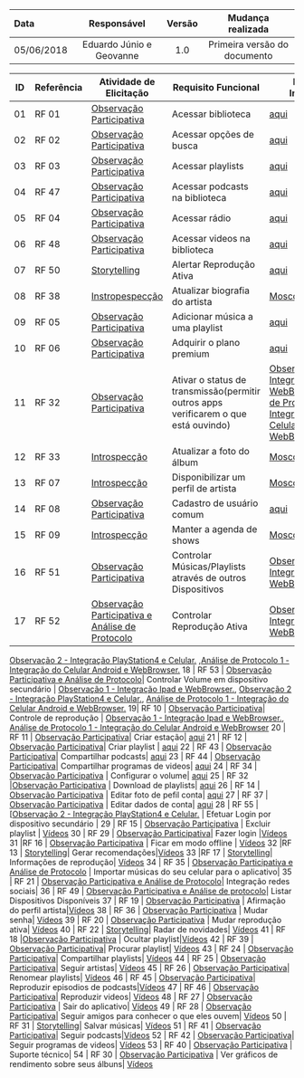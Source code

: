 
Data | Responsável | Versão| Mudança realizada
:--------- | :------:| :--------:| :------------:
05/06/2018 | Eduardo Júnio e Geovanne| 1.0 | Primeira versão do documento

ID | Referência | Atividade de Elicitação | Requisito Funcional | Fontes de Informação |
 --- | --- | --- |  --- | --- |
 01 | RF 01 |[Observação Participativa](https://spotifyapp.github.io/Spotify/Modulos/Elicitacao/Plano-de-Elicita%C3%A7%C3%A3o-de-Requisitos-M%C3%BAsica/) | Acessar biblioteca| [aqui](https://drive.google.com/drive/folders/1AO_csKjmjIGtgCR_OSzN0olOFou4VTwR)
 02 | RF 02 | [Observação Participativa](https://spotifyapp.github.io/Spotify/Modulos/Elicitacao/Plano-de-Elicita%C3%A7%C3%A3o-de-Requisitos-M%C3%BAsica/) | Acessar opções de busca| [aqui](https://drive.google.com/drive/folders/1AO_csKjmjIGtgCR_OSzN0olOFou4VTwR)
 03 | RF 03 | [Observação Participativa](https://spotifyapp.github.io/Spotify/Modulos/Elicitacao/Plano-de-Elicita%C3%A7%C3%A3o-de-Requisitos-M%C3%BAsica/)| Acessar playlists| [aqui](https://drive.google.com/drive/folders/1AO_csKjmjIGtgCR_OSzN0olOFou4VTwR)
 04 | RF 47 | [Observação Participativa](https://spotifyapp.github.io/Spotify/Modulos/Elicitacao/Plano-de-Elicita%C3%A7%C3%A3o-de-Requisitos-M%C3%BAsica/)| Acessar podcasts na biblioteca| [aqui](https://drive.google.com/drive/folders/1AO_csKjmjIGtgCR_OSzN0olOFou4VTwR)
 05 | RF 04 | [Observação Participativa](https://spotifyapp.github.io/Spotify/Modulos/Elicitacao/Plano-de-Elicita%C3%A7%C3%A3o-de-Requisitos-M%C3%BAsica/)| Acessar rádio| [aqui](https://drive.google.com/drive/folders/1AO_csKjmjIGtgCR_OSzN0olOFou4VTwR)
 06 | RF 48 |[Observação Participativa](https://spotifyapp.github.io/Spotify/Modulos/Elicitacao/Plano-de-Elicita%C3%A7%C3%A3o-de-Requisitos-M%C3%BAsica/) | Acessar videos na biblioteca| [aqui](https://drive.google.com/drive/folders/1AO_csKjmjIGtgCR_OSzN0olOFou4VTwR)
 07 | RF 50 |[Storytelling](https://spotifyapp.github.io/Spotify/Modulos/Elicitacao/Plano-de-Elicita%C3%A7%C3%A3o-de-Requisitos-M%C3%BAsica/) | Alertar Reprodução Ativa| [aqui](https://i.imgur.com/MgPa50v.png)
 08 | RF 38 | [Instropespecção](https://spotifyapp.github.io/Spotify/Modulos/Elicitacao/Plano-de-elicita%C3%A7%C3%A3o-de-requisitos-de-usu%C3%A1rio/)| Atualizar biografia do artista| [Moscow](https://spotifyapp.github.io/Spotify/Modulos/Elicitacao/Plano-de-elicita%C3%A7%C3%A3o-de-requisitos-de-usu%C3%A1rio/)
 09 | RF 05 | [Observação Participativa](https://spotifyapp.github.io/Spotify/Modulos/Elicitacao/Plano-de-Elicita%C3%A7%C3%A3o-de-Requisitos-M%C3%BAsica/)| Adicionar música a uma playlist| [aqui](https://drive.google.com/drive/folders/1AO_csKjmjIGtgCR_OSzN0olOFou4VTwR)
 10 | RF 06 | [Observação Participativa](https://spotifyapp.github.io/Spotify/Modulos/Elicitacao/Elicita%C3%A7%C3%A3o-de-requisitos-de-monetiza%C3%A7%C3%A3o/) | Adquirir o plano premium | [aqui](https://spotifyapp.github.io/Spotify/Modulos/Pre_rastreabilidade/Rich%20picture/richpictures/#versao-10_1)
 11 | RF 32 | [Observação Participativa](https://spotifyapp.github.io/Spotify/Modulos/Elicitacao/Elicita%C3%A7%C3%A3o-M%C3%B3dulo-Integra%C3%A7%C3%A3o-do-uso-do-Spotify-em-diferentes-Hardwares/) | Ativar o status de transmissão(permitir outros apps verificarem o que está ouvindo)| [Observação 1 - Integração Ipad e WebBrowser.](https://www.youtube.com/watch?v=xC-69a_j0A8),[Análise de Protocolo 1 - Integração do Celular Android e WebBrowser.](https://spotifyapp.github.io/Spotify/Modulos/Elicitacao/Elicita%C3%A7%C3%A3o-M%C3%B3dulo-Integra%C3%A7%C3%A3o-do-uso-do-Spotify-em-diferentes-Hardwares/)
 12 | RF 33 | [Introspecção](https://spotifyapp.github.io/Spotify/Modulos/Elicitacao/Plano-de-elicita%C3%A7%C3%A3o-de-requisitos-de-usu%C3%A1rio/) | Atualizar a foto do álbum|[Moscow](https://spotifyapp.github.io/Spotify/Modulos/Elicitacao/Plano-de-elicita%C3%A7%C3%A3o-de-requisitos-de-usu%C3%A1rio/)
 13 | RF 07 | [Introspecção](https://spotifyapp.github.io/Spotify/Modulos/Elicitacao/Plano-de-elicita%C3%A7%C3%A3o-de-requisitos-de-usu%C3%A1rio/) | Disponibilizar um perfil de artista | [Moscow](https://spotifyapp.github.io/Spotify/Modulos/Elicitacao/Plano-de-elicita%C3%A7%C3%A3o-de-requisitos-de-usu%C3%A1rio/)
 14 | RF 08 | [Observação Participativa](https://spotifyapp.github.io/Spotify/Modulos/Elicitacao/Plano-de-elicita%C3%A7%C3%A3o-de-requisitos-de-usu%C3%A1rio/) | Cadastro de usuário comum | [aqui](https://drive.google.com/drive/folders/1AO_csKjmjIGtgCR_OSzN0olOFou4VTwR)
 15 | RF 09 | [Introspecção](https://spotifyapp.github.io/Spotify/Modulos/Elicitacao/Plano-de-elicita%C3%A7%C3%A3o-de-requisitos-de-usu%C3%A1rio/) | Manter a agenda de shows | [Moscow](https://spotifyapp.github.io/Spotify/Modulos/Elicitacao/Plano-de-elicita%C3%A7%C3%A3o-de-requisitos-de-usu%C3%A1rio/)
 16 | RF 51 |[Observação Participativa](https://spotifyapp.github.io/Spotify/Modulos/Elicitacao/Plano-de-Elicita%C3%A7%C3%A3o-de-Requisitos-M%C3%BAsica/) | Controlar Músicas/Playlists através de outros Dispositivos| [Observação 1 - Integração Ipad e WebBrowser.](https://www.youtube.com/watch?v=xC-69a_j0A8) | [Análise de Protocolo 1.](https://spotifyapp.github.io/Spotify/Modulos/Elicitacao/Elicita%C3%A7%C3%A3o-M%C3%B3dulo-Integra%C3%A7%C3%A3o-do-uso-do-Spotify-em-diferentes-Hardwares/)
 17 | RF 52 | [Observação Participativa e Análise de Protocolo](https://spotifyapp.github.io/Spotify/Modulos/Elicitacao/Elicita%C3%A7%C3%A3o-M%C3%B3dulo-Integra%C3%A7%C3%A3o-do-uso-do-Spotify-em-diferentes-Hardwares/)| Controlar Reprodução Ativa| [Observação 1 - Integração Ipad e WebBrowser.](https://spotifyapp.github.io/Spotify/Modulos/Elicitacao/Elicita%C3%A7%C3%A3o-M%C3%B3dulo-Integra%C3%A7%C3%A3o-do-uso-do-Spotify-em-diferentes-Hardwares/),
[Observação 2 - Integração PlayStation4 e Celular.](https://spotifyapp.github.io/Spotify/Modulos/Elicitacao/Elicita%C3%A7%C3%A3o-M%C3%B3dulo-Integra%C3%A7%C3%A3o-do-uso-do-Spotify-em-diferentes-Hardwares/)  ,[Análise de Protocolo 1 - Integração do Celular Android e WebBrowser.](https://spotifyapp.github.io/Spotify/Modulos/Elicitacao/Elicita%C3%A7%C3%A3o-M%C3%B3dulo-Integra%C3%A7%C3%A3o-do-uso-do-Spotify-em-diferentes-Hardwares/)
 18 | RF 53 | [Observação Participativa e Análise de Protocolo](https://spotifyapp.github.io/Spotify/Modulos/Elicitacao/Elicita%C3%A7%C3%A3o-M%C3%B3dulo-Integra%C3%A7%C3%A3o-do-uso-do-Spotify-em-diferentes-Hardwares/)| Controlar Volume em dispositivo secundário | [Observação 1 - Integração Ipad e WebBrowser.](https://spotifyapp.github.io/Spotify/Modulos/Elicitacao/Elicita%C3%A7%C3%A3o-M%C3%B3dulo-Integra%C3%A7%C3%A3o-do-uso-do-Spotify-em-diferentes-Hardwares/), [Observação 2 - Integração PlayStation4 e Celular.](https://spotifyapp.github.io/Spotify/Modulos/Elicitacao/Elicita%C3%A7%C3%A3o-M%C3%B3dulo-Integra%C3%A7%C3%A3o-do-uso-do-Spotify-em-diferentes-Hardwares/), [Análise de Protocolo 1 - Integração do Celular Android e WebBrowser.](https://spotifyapp.github.io/Spotify/Modulos/Elicitacao/Elicita%C3%A7%C3%A3o-M%C3%B3dulo-Integra%C3%A7%C3%A3o-do-uso-do-Spotify-em-diferentes-Hardwares/)
 19| RF 10 | [Observação Participativa](https://spotifyapp.github.io/Spotify/Modulos/Elicitacao/Elicita%C3%A7%C3%A3o-M%C3%B3dulo-Integra%C3%A7%C3%A3o-do-uso-do-Spotify-em-diferentes-Hardwares/)| Controle de reprodução | [Observação 1 - Integração Ipad e WebBrowser.](https://spotifyapp.github.io/Spotify/Modulos/Elicitacao/Elicita%C3%A7%C3%A3o-M%C3%B3dulo-Integra%C3%A7%C3%A3o-do-uso-do-Spotify-em-diferentes-Hardwares/), [Análise de Protocolo 1 - Integração do Celular Android e WebBrowser](https://spotifyapp.github.io/Spotify/Modulos/Elicitacao/Elicita%C3%A7%C3%A3o-M%C3%B3dulo-Integra%C3%A7%C3%A3o-do-uso-do-Spotify-em-diferentes-Hardwares/)
 20 | RF 11 | [Observação Participativa](https://spotifyapp.github.io/Spotify/Modulos/Elicitacao/Plano-de-Elicita%C3%A7%C3%A3o-de-Requisitos-M%C3%BAsica/)| Criar estação| [aqui](https://drive.google.com/drive/folders/1AO_csKjmjIGtgCR_OSzN0olOFou4VTwR)
 21 | RF 12 | [Observação Participativa](https://spotifyapp.github.io/Spotify/Modulos/Elicitacao/Plano-de-Elicita%C3%A7%C3%A3o-de-Requisitos-M%C3%BAsica/)| Criar playlist | [aqui](https://drive.google.com/drive/folders/1AO_csKjmjIGtgCR_OSzN0olOFou4VTwR)
 22 | RF 43 | [Observação Participativa](https://spotifyapp.github.io/Spotify/Modulos/Elicitacao/Plano-de-Elicita%C3%A7%C3%A3o-de-Requisitos-M%C3%BAsica/)| Compartilhar podcasts| [aqui](https://drive.google.com/drive/folders/1AO_csKjmjIGtgCR_OSzN0olOFou4VTwR)
 23 | RF 44 | [Observação Participativa](https://spotifyapp.github.io/Spotify/Modulos/Elicitacao/Plano-de-Elicita%C3%A7%C3%A3o-de-Requisitos-M%C3%BAsica/)| Compartilhar programas de videos| [aqui](https://drive.google.com/drive/folders/1AO_csKjmjIGtgCR_OSzN0olOFou4VTwR)
 24 | RF 34 | [Observação Participativa](https://spotifyapp.github.io/Spotify/Modulos/Elicitacao/Plano-de-elicita%C3%A7%C3%A3o-de-requisitos-de-usu%C3%A1rio/) | Configurar o volume| [aqui](https://drive.google.com/drive/folders/1AO_csKjmjIGtgCR_OSzN0olOFou4VTwR)
 25 | RF 32 |[Observação Participativa](https://spotifyapp.github.io/Spotify/Modulos/Elicitacao/Plano-de-Elicita%C3%A7%C3%A3o-de-Requisitos-M%C3%BAsica/) | Download de playlists| [aqui](https://drive.google.com/drive/folders/1AO_csKjmjIGtgCR_OSzN0olOFou4VTwR)
 26 | RF 14 | [Observação Participativa](https://spotifyapp.github.io/Spotify/Modulos/Elicitacao/Plano-de-elicita%C3%A7%C3%A3o-de-requisitos-de-usu%C3%A1rio/) | Editar foto de pefil conta| [aqui](https://drive.google.com/drive/folders/1AO_csKjmjIGtgCR_OSzN0olOFou4VTwR)
 27 | RF 37 | [Observação Participativa](https://spotifyapp.github.io/Spotify/Modulos/Elicitacao/Plano-de-elicita%C3%A7%C3%A3o-de-requisitos-de-usu%C3%A1rio/) | Editar dados de conta| [aqui](https://drive.google.com/drive/folders/1AO_csKjmjIGtgCR_OSzN0olOFou4VTwR)
28 | RF 55 | [[Observação 2 - Integração PlayStation4 e Celular.](https://spotifyapp.github.io/Spotify/Modulos/Elicitacao/Elicita%C3%A7%C3%A3o-M%C3%B3dulo-Integra%C3%A7%C3%A3o-do-uso-do-Spotify-em-diferentes-Hardwares/) | Efetuar Login por dispositivo secundário |
29 | RF 15 | [Observação Participativa](https://spotifyapp.github.io/Spotify/Modulos/Elicitacao/Plano-de-Elicita%C3%A7%C3%A3o-de-Requisitos-M%C3%BAsica/) | Excluir playlist | [Vídeos](https://drive.google.com/drive/folders/1AO_csKjmjIGtgCR_OSzN0olOFou4VTwR)
30 | RF 29 | [Observação Participativa](https://spotifyapp.github.io/Spotify/Modulos/Elicitacao/Plano-de-elicita%C3%A7%C3%A3o-de-requisitos-de-usu%C3%A1rio/)| Fazer login  |[Vídeos](https://drive.google.com/drive/folders/1AO_csKjmjIGtgCR_OSzN0olOFou4VTwR)
31 |RF 16 | [Observação Participativa](https://spotifyapp.github.io/Spotify/Modulos/Elicitacao/Plano-de-elicita%C3%A7%C3%A3o-de-requisitos-de-usu%C3%A1rio/) | Ficar em modo offline | [Vídeos](https://drive.google.com/drive/folders/1AO_csKjmjIGtgCR_OSzN0olOFou4VTwR)
32 |RF 13 | [Storytelling](https://spotifyapp.github.io/Spotify/Modulos/Elicitacao/Plano-de-Elicita%C3%A7%C3%A3o-de-Requisitos-M%C3%BAsica/)| Gerar recomendações|[Vídeos](https://drive.google.com/drive/folders/1AO_csKjmjIGtgCR_OSzN0olOFou4VTwR)
33 |RF 17 | [Storytelling](https://spotifyapp.github.io/Spotify/Modulos/Elicitacao/Plano-de-Elicita%C3%A7%C3%A3o-de-Requisitos-M%C3%BAsica/)| Informações de reprodução| [Vídeos](https://drive.google.com/drive/folders/1AO_csKjmjIGtgCR_OSzN0olOFou4VTwR)
34 | RF 35 | [Observação Participativa e Análise de Protocolo](https://spotifyapp.github.io/Spotify/Modulos/Elicitacao/Elicita%C3%A7%C3%A3o-M%C3%B3dulo-Integra%C3%A7%C3%A3o-do-uso-do-Spotify-em-diferentes-Hardwares/) | Importar músicas do seu celular para o aplicativo|
35 | RF 21 | [Observação Participativa e Análise de Protocolo](https://spotifyapp.github.io/Spotify/Modulos/Elicitacao/Elicita%C3%A7%C3%A3o-M%C3%B3dulo-Integra%C3%A7%C3%A3o-do-uso-do-Spotify-em-diferentes-Hardwares/)| Integração redes sociais|
36 | RF 49 | [Observação Participativa e Análise de protocolo](https://spotifyapp.github.io/Spotify/Modulos/Elicitacao/Elicita%C3%A7%C3%A3o-M%C3%B3dulo-Integra%C3%A7%C3%A3o-do-uso-do-Spotify-em-diferentes-Hardwares/)| Listar Dispositivos Disponíveis
37 | RF 19 | [Observação Participativa](https://spotifyapp.github.io/Spotify/Modulos/Elicitacao/Plano-de-elicita%C3%A7%C3%A3o-de-requisitos-de-usu%C3%A1rio/) | Afirmação do perfil artista|[Vídeos](https://drive.google.com/drive/folders/1AO_csKjmjIGtgCR_OSzN0olOFou4VTwR)
38 | RF 36 | [Observação Participativa](https://spotifyapp.github.io/Spotify/Modulos/Elicitacao/Plano-de-elicita%C3%A7%C3%A3o-de-requisitos-de-usu%C3%A1rio/) | Mudar senha| [Vídeos](https://drive.google.com/drive/folders/1AO_csKjmjIGtgCR_OSzN0olOFou4VTwR)
39 | RF 20 | [Observação Participativa](https://spotifyapp.github.io/Spotify/Modulos/Elicitacao/Plano-de-elicita%C3%A7%C3%A3o-de-requisitos-de-usu%C3%A1rio/) | Mudar reprodução ativa| [Vídeos](https://drive.google.com/drive/folders/1AO_csKjmjIGtgCR_OSzN0olOFou4VTwR)
40 | RF 22 | [Storytelling](https://spotifyapp.github.io/Spotify/Modulos/Elicitacao/Plano-de-Elicita%C3%A7%C3%A3o-de-Requisitos-M%C3%BAsica/)| Radar de novidades| [Vídeos](https://drive.google.com/drive/folders/1AO_csKjmjIGtgCR_OSzN0olOFou4VTwR)
41 | RF 18 |[Observação Participativa](https://spotifyapp.github.io/Spotify/Modulos/Elicitacao/Plano-de-Elicita%C3%A7%C3%A3o-de-Requisitos-M%C3%BAsica/) | Ocultar playlist|[Vídeos](https://drive.google.com/drive/folders/1AO_csKjmjIGtgCR_OSzN0olOFou4VTwR)
42 | RF 39 | [Observação Participativa](https://spotifyapp.github.io/Spotify/Modulos/Elicitacao/Plano-de-Elicita%C3%A7%C3%A3o-de-Requisitos-M%C3%BAsica/)| Procurar playlist| [Vídeos](https://drive.google.com/drive/folders/1AO_csKjmjIGtgCR_OSzN0olOFou4VTwR)
43 | RF 24 | [Observação Participativa](https://spotifyapp.github.io/Spotify/Modulos/Elicitacao/Plano-de-Elicita%C3%A7%C3%A3o-de-Requisitos-M%C3%BAsica/)| Compartilhar playlists| [Vídeos](https://drive.google.com/drive/folders/1AO_csKjmjIGtgCR_OSzN0olOFou4VTwR)
44 | RF 25 | [Observação Participativa](https://spotifyapp.github.io/Spotify/Modulos/Elicitacao/Plano-de-Elicita%C3%A7%C3%A3o-de-Requisitos-M%C3%BAsica/)| Seguir artistas| [Vídeos](https://drive.google.com/drive/folders/1AO_csKjmjIGtgCR_OSzN0olOFou4VTwR)
45 | RF 26 | [Observação Participativa](https://spotifyapp.github.io/Spotify/Modulos/Elicitacao/Plano-de-Elicita%C3%A7%C3%A3o-de-Requisitos-M%C3%BAsica/)| Renomear playlists| [Vídeos](https://drive.google.com/drive/folders/1AO_csKjmjIGtgCR_OSzN0olOFou4VTwR)
46 | RF 45 | [Observação Participativa](https://spotifyapp.github.io/Spotify/Modulos/Elicitacao/Plano-de-Elicita%C3%A7%C3%A3o-de-Requisitos-M%C3%BAsica/)| Reproduzir episodios de podcasts|[Vídeos](https://drive.google.com/drive/folders/1AO_csKjmjIGtgCR_OSzN0olOFou4VTwR)
47 | RF 46 | [Observação Participativa](https://spotifyapp.github.io/Spotify/Modulos/Elicitacao/Plano-de-Elicita%C3%A7%C3%A3o-de-Requisitos-M%C3%BAsica/)| Reproduzir videos| [Vídeos](https://drive.google.com/drive/folders/1AO_csKjmjIGtgCR_OSzN0olOFou4VTwR)
48 | RF 27 | [Observação Participativa](https://spotifyapp.github.io/Spotify/Modulos/Elicitacao/Plano-de-elicita%C3%A7%C3%A3o-de-requisitos-de-usu%C3%A1rio/) | Sair do aplicativo| [Vídeos](https://drive.google.com/drive/folders/1AO_csKjmjIGtgCR_OSzN0olOFou4VTwR)
49 | RF 28 | [Observação Participativa](https://spotifyapp.github.io/Spotify/Modulos/Elicitacao/Plano-de-elicita%C3%A7%C3%A3o-de-requisitos-de-usu%C3%A1rio/)| Seguir amigos para conhecer o que eles ouvem| [Vídeos](https://drive.google.com/drive/folders/1AO_csKjmjIGtgCR_OSzN0olOFou4VTwR)
50 | RF 31 | [Storytelling](https://spotifyapp.github.io/Spotify/Modulos/Elicitacao/Plano-de-Elicita%C3%A7%C3%A3o-de-Requisitos-M%C3%BAsica/)| Salvar músicas| [Vídeos](https://drive.google.com/drive/folders/1AO_csKjmjIGtgCR_OSzN0olOFou4VTwR)
51 | RF 41 | [Observação Participativa](https://spotifyapp.github.io/Spotify/Modulos/Elicitacao/Plano-de-Elicita%C3%A7%C3%A3o-de-Requisitos-M%C3%BAsica/)| Seguir podcasts|[Vídeos](https://drive.google.com/drive/folders/1AO_csKjmjIGtgCR_OSzN0olOFou4VTwR)
52 | RF 42 | [Observação Participativa](https://spotifyapp.github.io/Spotify/Modulos/Elicitacao/Plano-de-Elicita%C3%A7%C3%A3o-de-Requisitos-M%C3%BAsica/)| Seguir programas de videos| [Vídeos](https://drive.google.com/drive/folders/1AO_csKjmjIGtgCR_OSzN0olOFou4VTwR)
53 | RF 40 | [Observação Participativa](https://spotifyapp.github.io/Spotify/Modulos/Elicitacao/Elicita%C3%A7%C3%A3o-M%C3%B3dulo-Integra%C3%A7%C3%A3o-do-uso-do-Spotify-em-diferentes-Hardwares/) | Suporte técnico|
54 | RF 30 | [Observação Participativa](https://spotifyapp.github.io/Spotify/Modulos/Elicitacao/Plano-de-elicita%C3%A7%C3%A3o-de-requisitos-de-usu%C3%A1rio/) | Ver gráficos de rendimento sobre seus álbuns| [Vídeos](https://drive.google.com/drive/folders/1AO_csKjmjIGtgCR_OSzN0olOFou4VTwR)

